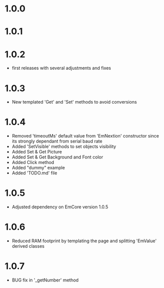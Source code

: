 # 1.0.0
# 1.0.1
# 1.0.2
- first releases with several adjustments and fixes

# 1.0.3
- New templated 'Get' and 'Set' methods to avoid conversions

# 1.0.4
- Removed 'timeoutMs' default value from 'EmNextion' constructor since its strongly dependant from serial baud rate              
- Added 'SetVisible' methods to set objects visibility
- Added Set & Get Picture
- Added Set & Get Background and Font color
- Added Click method
- Added "dummy" example
- Added 'TODO.md' file

# 1.0.5
- Adjusted dependency on EmCore version 1.0.5
  
# 1.0.6
- Reduced RAM footprint by templating the page and splitting 'EmValue' derived classes 

# 1.0.7
- BUG fix in '_getNumber' method 